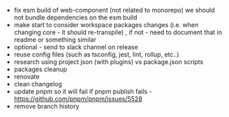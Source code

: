 - fix esm build of web-component (not related to monorepo)
  we should not bundle dependencies on the esm build
- make start to consider workspace packages changes (i.e. when changing core - it should re-transpile) , if not - need to document that in readme or something similar
- optional - send to slack channel on release
- reuse config files (such as tsconfig, jest, lint, rollup, etc..)
- research using project json (with plugins) vs package.json scripts
- packages cleanup
- renovate
- clean changelog
- update pnpm so it will fail if pnpm publish fails - https://github.com/pnpm/pnpm/issues/5528
- remove branch history
